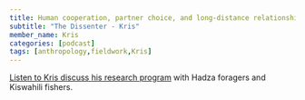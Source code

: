```yaml
---
title: Human cooperation, partner choice, and long-distance relationships
subtitle: "The Dissenter - Kris"
member_name: Kris
categories: [podcast]
tags: [anthropology,fieldwork,Kris]
---
```

[Listen to Kris discuss his research program](https://open.spotify.com/episode/361nBgi2H4t2HCR0lFeqw6) with Hadza foragers and Kiswahili fishers.
